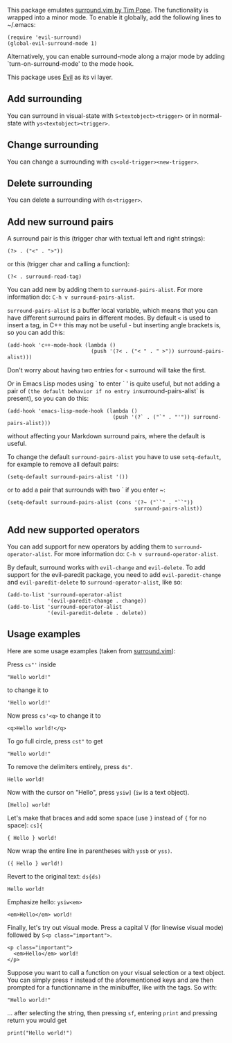 This package emulates [surround.vim by Tim Pope](https://github.com/tpope/vim-surround).
The functionality is wrapped into a minor mode.
To enable it globally, add the following lines to ~/.emacs:

    (require 'evil-surround)
    (global-evil-surround-mode 1)

Alternatively, you can enable surround-mode along a major mode by adding
`turn-on-surround-mode' to the mode hook.

This package uses [Evil](https://gitorious.org/evil) as its vi layer.

## Add surrounding ##
You can surround in visual-state with `S<textobject><trigger>`
or in normal-state with `ys<textobject><trigger>`.

## Change surrounding ##
You can change a surrounding with `cs<old-trigger><new-trigger>`.

## Delete surrounding ##
You can delete a surrounding with `ds<trigger>`.

## Add new surround pairs ##
A surround pair is this (trigger char with textual left and right strings):

    (?> . ("<" . ">"))

or this (trigger char and calling a function):

    (?< . surround-read-tag)

You can add new by adding them to `surround-pairs-alist`.
For more information do: `C-h v surround-pairs-alist`.

`surround-pairs-alist` is a buffer local variable, which means that you can have
different surround pairs in different modes.
By default `<` is used to insert a tag, in C++ this may not be useful - but
inserting angle brackets is, so you can add this:

    (add-hook 'c++-mode-hook (lambda ()
                               (push '(?< . ("< " . " >")) surround-pairs-alist)))

Don't worry about having two entries for `<` surround will take the first.

Or in Emacs Lisp modes using \` to enter \` ' is quite useful, but not adding a
pair of ` (the default behavior if no entry in `surround-pairs-alist` is
present), so you can do this:

    (add-hook 'emacs-lisp-mode-hook (lambda ()
                                      (push '(?` . ("`" . "'")) surround-pairs-alist)))

without affecting your Markdown surround pairs, where the default is useful.

To change the default `surround-pairs-alist` you have to use `setq-default`, for
example to remove all default pairs:

    (setq-default surround-pairs-alist '())

or to add a pair that surrounds with two ` if you enter ~:

    (setq-default surround-pairs-alist (cons '(?~ ("``" . "``"))
                                             surround-pairs-alist))

## Add new supported operators ##
You can add support for new operators by adding them to `surround-operator-alist`.
For more information do: `C-h v surround-operator-alist`.

By default, surround works with `evil-change` and `evil-delete`.
To add support for the evil-paredit package, you need to add `evil-paredit-change`
and `evil-paredit-delete` to `surround-operator-alist`, like so:

    (add-to-list 'surround-operator-alist
                 '(evil-paredit-change . change))
    (add-to-list 'surround-operator-alist
                 '(evil-paredit-delete . delete))

## Usage examples ##

Here are some usage examples (taken from
[surround.vim](https://github.com/tpope/vim-surround/blob/master/README.markdown)):

Press `cs"'` inside

    "Hello world!"

to change it to

    'Hello world!'

Now press `cs'<q>` to change it to

    <q>Hello world!</q>

To go full circle, press `cst"` to get

    "Hello world!"

To remove the delimiters entirely, press `ds"`.

    Hello world!

Now with the cursor on "Hello", press `ysiw]` (`iw` is a text object).

    [Hello] world!

Let's make that braces and add some space (use `}` instead of `{` for no
space): `cs]{`

    { Hello } world!

Now wrap the entire line in parentheses with `yssb` or `yss)`.

    ({ Hello } world!)

Revert to the original text: `ds{ds)`

    Hello world!

Emphasize hello: `ysiw<em>`

    <em>Hello</em> world!

Finally, let's try out visual mode. Press a capital V (for linewise
visual mode) followed by `S<p class="important">`.

    <p class="important">
      <em>Hello</em> world!
    </p>

Suppose you want to call a function on your visual selection or a text
object. You can simply press `f` instead of the aforementioned keys
and are then prompted for a functionname in the minibuffer, like with
the tags. So with:

	"Hello world!"

... after selecting the string, then pressing `sf`, entering `print`
and pressing return you would get

    print("Hello world!")
